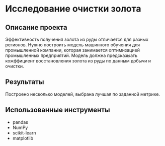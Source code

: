# Исследование очистки золота

## Описание проекта

Эффективность получения золота из руды отличается для разных регионов. Нужно построить модель машинного обучения для промышленной компании, которая занимается оптимизацией промышленных предприятий. Модель должна предсказыать кожффициент восстановления золота из руды по данным добычи и очистки. 

## Результаты

Построено несколько моделей, выбрана лучшая по заданной метрике. 

## Использованные инструменты
 - pandas
 - NumPy
 - scikit-learn
 - matplotlib

